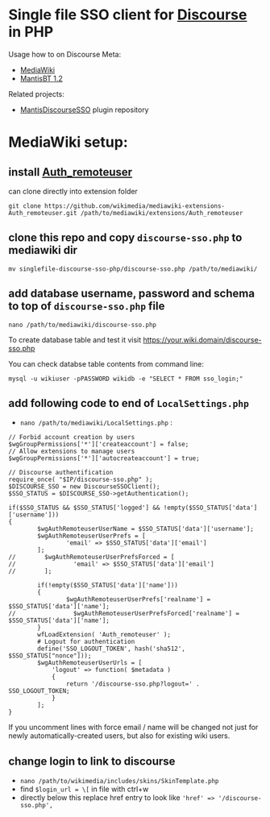 # Single file SSO client for [Discourse](https://github.com/discourse/discourse) in PHP

Usage how to on Discourse Meta:

* [MediaWiki](https://meta.discourse.org/t/using-discourse-sso-with-mediawiki/69218)
* [MantisBT 1.2](https://meta.discourse.org/t/using-discourse-sso-with-mantis-bug-tracker/69236)

Related projects:

* [MantisDiscourseSSO](https://github.com/ArseniyShestakov/MantisDiscourseSSO) plugin repository

# MediaWiki setup:

## install [Auth_remoteuser](https://www.mediawiki.org/wiki/Extension:Auth_remoteuser)
can clone directly into extension folder

```
git clone https://github.com/wikimedia/mediawiki-extensions-Auth_remoteuser.git /path/to/mediawiki/extensions/Auth_remoteuser
```

## clone this repo and copy `discourse-sso.php` to mediawiki dir

```
mv singlefile-discourse-sso-php/discourse-sso.php /path/to/mediawiki/
```

## add database username, password and schema to top of `discourse-sso.php` file

```
nano /path/to/mediawiki/discourse-sso.php
```

To create database table and test it visit https://your.wiki.domain/discourse-sso.php

You can check databse table contents from command line:

`mysql -u wikiuser -pPASSWORD wikidb -e "SELECT * FROM sso_login;"`

## add following code to end of `LocalSettings.php`

- `nano /path/to/mediawiki/LocalSettings.php` :

```
// Forbid account creation by users
$wgGroupPermissions['*']['createaccount'] = false;
// Allow extensions to manage users
$wgGroupPermissions['*']['autocreateaccount'] = true;

// Discourse authentification
require_once( "$IP/discourse-sso.php" );
$DISCOURSE_SSO = new DiscourseSSOClient();
$SSO_STATUS = $DISCOURSE_SSO->getAuthentication();

if($SSO_STATUS && $SSO_STATUS['logged'] && !empty($SSO_STATUS['data']['username']))
{
        $wgAuthRemoteuserUserName = $SSO_STATUS['data']['username'];
        $wgAuthRemoteuserUserPrefs = [
                'email' => $SSO_STATUS['data']['email']
        ];
//        $wgAuthRemoteuserUserPrefsForced = [
//                'email' => $SSO_STATUS['data']['email']
//        ];

        if(!empty($SSO_STATUS['data']['name']))
        {
                $wgAuthRemoteuserUserPrefs['realname'] = $SSO_STATUS['data']['name'];
//                $wgAuthRemoteuserUserPrefsForced['realname'] = $SSO_STATUS['data']['name'];
        }
        wfLoadExtension( 'Auth_remoteuser' );
        # Logout for authentication
        define('SSO_LOGOUT_TOKEN', hash('sha512', $SSO_STATUS["nonce"]));
        $wgAuthRemoteuserUserUrls = [
            'logout' => function( $metadata ) 
            {
                return '/discourse-sso.php?logout=' . SSO_LOGOUT_TOKEN;
            }
        ];
}

```

If you uncomment lines with force email / name will be changed not just for newly automatically-created users, but also for existing wiki users.

## change login to link to discourse

- `nano /path/to/wikimedia/includes/skins/SkinTemplate.php`
- find `$login_url = \[` in file with ctrl+w
- directly below this replace href entry to look like `'href' => '/discourse-sso.php',`

